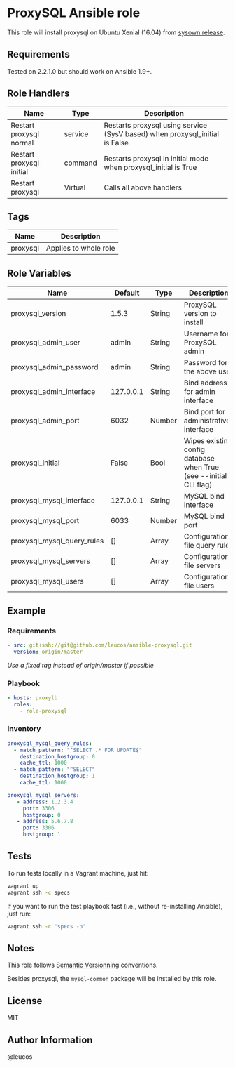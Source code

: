 # ProxySQL Ansible role

This role will install proxysql on Ubuntu Xenial (16.04) from [sysown release](https://github.com/sysown/proxysql/releases).

## Requirements

Tested on 2.2.1.0 but should work on Ansible 1.9+.

## Role Handlers

| Name                     | Type    | Description                                                                 |
| ------------------------ | ------- | --------------------------------------------------------------------------- |
| Restart proxysql normal  | service | Restarts proxysql using service (SysV based) when proxysql_initial is False |
| Restart proxysql initial | command | Restarts proxysql in initial mode when proxysql_initial is True             |
| Restart proxysql         | Virtual | Calls all above handlers                                                    |

## Tags

| Name     | Description           |
| -------- | --------------------- |
| proxysql | Applies to whole role |


## Role Variables

| Name                       | Default   | Type   | Description                                                       |
| -----                      | -------   | ------ | -----------                                                       |
| proxysql_version           | 1.5.3     | String | ProxySQL version to install                                       |
| proxysql_admin_user        | admin     | String | Username for ProxySQL admin                                       |
| proxysql_admin_password    | admin     | String | Password for the above user                                       |
| proxysql_admin_interface   | 127.0.0.1 | String | Bind address for admin interface                                  |
| proxysql_admin_port        | 6032      | Number | Bind port for administrative interface                            |
| proxysql_initial           | False     | Bool   | Wipes existing config database when True (see --initial CLI flag) |
| proxysql_mysql_interface   | 127.0.0.1 | String | MySQL bind interface                                              |
| proxysql_mysql_port        | 6033      | Number | MySQL bind port                                                   |
| proxysql_mysql_query_rules | []        | Array  | Configuration-file query rules                                    |
| proxysql_mysql_servers     | []        | Array  | Configuration-file servers                                        |
| proxysql_mysql_users       | []        | Array  | Configuration-file users                                          |

## Example

### Requirements

```yaml
- src: git+ssh://git@github.com/leucos/ansible-proxysql.git
  version: origin/master
```
_Use a fixed tag instead of origin/master if possible_

### Playbook

```yaml
- hosts: proxylb
  roles:
    - role-proxysql
```

### Inventory

```yaml
proxysql_mysql_query_rules:
  - match_pattern: "^SELECT .* FOR UPDATE$"
    destination_hostgroup: 0
    cache_ttl: 1000
  - match_pattern: "^SELECT"
    destination_hostgroup: 1
    cache_ttl: 1000

proxysql_mysql_servers:
   - address: 1.2.3.4
     port: 3306
     hostgroup: 0
   - address: 5.6.7.8
     port: 3306
     hostgroup: 1
```

## Tests

To run tests locally in a Vagrant machine, just hit:

```bash
vagrant up
vagrant ssh -c specs
```

If you want to run the test playbook fast (i.e., without re-installing Ansible),
just run:

```bash
vagrant ssh -c 'specs -p'
```

## Notes

This role follows [Semantic Versionning](http://semver.org/)
conventions.

Besides proxysql, the `mysql-common` package will be installed by this role.

## License

MIT

## Author Information

@leucos


